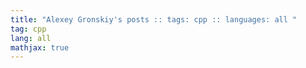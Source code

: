 ```yaml
---
title: "Alexey Gronskiy's posts :: tags: cpp :: languages: all "
tag: cpp
lang: all
mathjax: true
---
```

<!-- Generated automatically -->